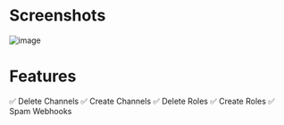 # Screenshots

![image](https://user-images.githubusercontent.com/126622792/222568269-3e3a526b-0d73-49f6-a5dd-232ace5b0f4d.png)

# Features
✅ Delete Channels
✅ Create Channels
✅ Delete Roles
✅ Create Roles
✅ Spam Webhooks
